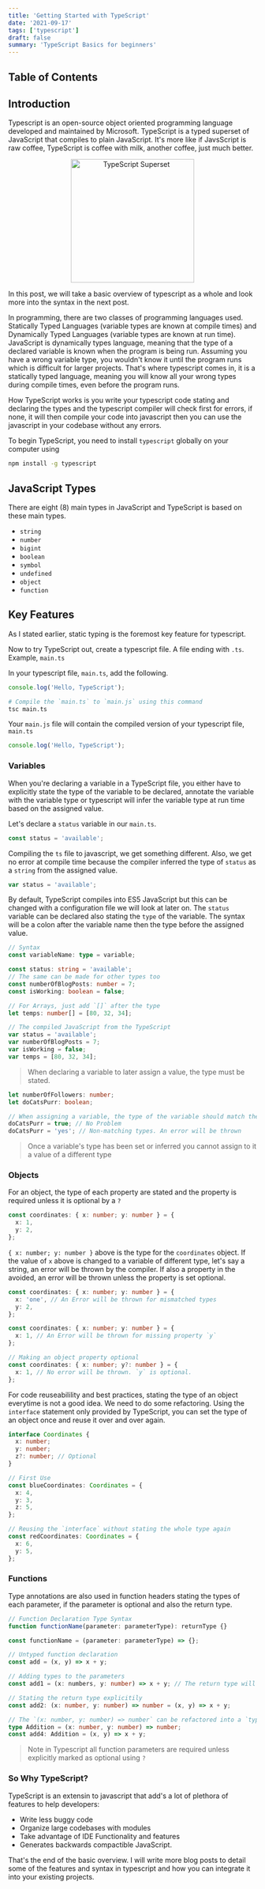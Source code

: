```yaml
---
title: 'Getting Started with TypeScript'
date: '2021-09-17'
tags: ['typescript']
draft: false
summary: 'TypeScript Basics for beginners'
---
```


## Table of Contents

<TOCInline toc={props.toc} exclude="Table of Contents" />

## Introduction

Typescript is an open-source object oriented programming language developed and maintained by Microsoft. TypeScript is a typed superset of JavaScript that compiles to plain JavaScript. It's more like if JavsScript is raw coffee, TypeScript is coffee with milk, another coffee, just much better.

<div align="center">
<img src="/static/images/ts.png" alt="TypeScript Superset"  width="250"/>
</div>

In this post, we will take a basic overview of typescript as a whole and look more into the syntax in the next post.

In programming, there are two classes of programming languages used. Statically Typed Languages (variable types are known at compile times) and Dynamically Typed Languages (variable types are known at run time). JavaScript is dynamically types language, meaning that the type of a declared variable is known when the program is being run. Assuming you have a wrong variable type, you wouldn't know it until the program runs which is difficult for larger projects.
That's where typescript comes in, it is a statically typed language, meaning you will know all your wrong types during compile times, even before the program runs.

How TypeScript works is you write your typescript code stating and declaring the types and the typescript compiler will check first for errors, if none, it will then compile your code into javascript then you can use the javascript in your codebase without any errors.

To begin TypeScript, you need to install `typescript` globally on your computer using

```bash
npm install -g typescript
```

## JavaScript Types

There are eight (8) main types in JavaScript and TypeScript is based on these main types.

- `string`
- `number`
- `bigint`
- `boolean`
- `symbol`
- `undefined`
- `object`
- `function`

## Key Features

As I stated earlier, static typing is the foremost key feature for typescript.

Now to try TypeScript out, create a typescript file. A file ending with `.ts`. Example, `main.ts`

In your typescript file, `main.ts`, add the following.

```js:main.ts
console.log('Hello, TypeScript');
```

```bash
# Compile the `main.ts` to `main.js` using this command
tsc main.ts
```

Your `main.js` file will contain the compiled version of your typescript file, `main.ts`

```js:main.js
console.log('Hello, TypeScript');
```

### Variables

When you're declaring a variable in a TypeScript file, you either have to explicitly state the type of the variable to be declared, annotate the variable with the variable type or typescript will infer the variable type at run time based on the assigned value.

Let's declare a `status` variable in our `main.ts`.

```ts:main.ts
const status = 'available';
```

Compiling the `ts` file to javascript, we get something different. Also, we get no error at compile time because the compiler inferred the type of `status` as a `string` from the assigned value.

```js:main.js
var status = 'available';
```

By default, TypeScript compiles into ES5 JavaScript but this can be changed with a configuration file we will look at later on.
The `status` variable can be declared also stating the `type` of the variable. The syntax will be a colon after the variable name then the type before the assigned value.

```ts
// Syntax
const variableName: type = variable;
```

```ts:main.ts
const status: string = 'available';
// The same can be made for other types too
const numberOfBlogPosts: number = 7;
const isWorking: boolean = false;

// For Arrays, just add `[]` after the type
let temps: number[] = [80, 32, 34];
```

```js:main.js
// The compiled JavaScript from the TypeScript
var status = 'available';
var numberOfBlogPosts = 7;
var isWorking = false;
var temps = [80, 32, 34];
```

> When declaring a variable to later assign a value, the type must be stated.

```ts
let numberOfFollowers: number;
let doCatsPurr: boolean;

// When assigning a variable, the type of the variable should match the type declared or tsc will throw an error.
doCatsPurr = true; // No Problem
doCatsPurr = 'yes'; // Non-matching types. An error will be thrown
```

> Once a variable's type has been set or inferred you cannot assign to it a value of a different type

### Objects

For an object, the type of each property are stated and the property is required unless it is optional by a `?`

```ts:main.ts
const coordinates: { x: number; y: number } = {
  x: 1,
  y: 2,
};
```

`{ x: number; y: number }` above is the type for the `coordinates` object. If the value of `x` above is changed to a variable of different type, let's say a string, an error will be thrown by the compiler. If also a property in the avoided, an error will be thrown unless the property is set optional.

```ts:main.ts
const coordinates: { x: number; y: number } = {
  x: 'one', // An Error will be thrown for mismatched types
  y: 2,
};

const coordinates: { x: number; y: number } = {
  x: 1, // An Error will be thrown for missing property `y`
};

// Making an object property optional
const coordinates: { x: number; y?: number } = {
  x: 1, // No error will be thrown. `y` is optional.
};
```

For code reuseabilility and best practices, stating the type of an object everytime is not a good idea. We need to do some refactoring. Using the `interface` statement only provided by TypeScript, you can set the type of an object once and reuse it over and over again.

```ts:main.ts
interface Coordinates {
  x: number;
  y: number;
  z?: number; // Optional
}

// First Use
const blueCoordinates: Coordinates = {
  x: 4,
  y: 3,
  z: 5,
};

// Reusing the `interface` without stating the whole type again
const redCoordinates: Coordinates = {
  x: 6,
  y: 5,
};
```

### Functions

Type annotations are also used in function headers stating the types of each parameter, if the parameter is optional and also the return type.

```ts
// Function Declaration Type Syntax
function functionName(parameter: parameterType): returnType {}

const functionName = (parameter: parameterType) => {};
```

```ts:main.ts
// Untyped function declaration
const add = (x, y) => x + y;

// Adding types to the parameters
const add1 = (x: numbers, y: number) => x + y; // The return type will be inferred

// Stating the return type explicitily
const add2: (x: number, y: number) => number = (x, y) => x + y;

// The `(x: number, y: number) => number` can be refactored into a `type` using the `type` statement for reusability.
type Addition = (x: number, y: number) => number;
const add4: Addition = (x, y) => x + y;
```

> Note in Typescript all function parameters are required unless explicitly marked as optional using `?`

### So Why TypeScript?

TypeScript is an extensin to javascript that add's a lot of plethora of features to help developers:

- Write less buggy code
- Organize large codebases with modules
- Take advantage of IDE Functionality and features
- Generates backwards compactible JavaScript.

That's the end of the basic overview. I will write more blog posts to detail some of the features and syntax in typescript and how you can integrate it into your existing projects.
